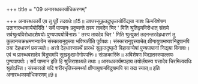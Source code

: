 +++
title = "09 अनारब्धकार्याधिकरणम्"

+++
अनारब्धकार्ये एव तु पूर्वे तदवधेः॥15॥ उक्तस्सुकृतदुष्कृतयोर्विद्यया नाशः किमविशेषण उतानारब्धकार्ययोरिति ' सर्वे पाप्मानः प्रदुष्यन्ते तस्य तावदेव चिर ' मिति श्रुतिद्वयविरोधात् संशये सर्वश्रुत्यविरोधादशेषयोः पुण्यपापयोर्विनाशः ' तस्य तावदेव चिर ' मिति श्रुत्युक्तं तदनन्तरदेहधारणं तु कुलानचक्रभ्रमणन्यायेन संस्कारानुवृत्त्या भविष्यतीति पूर्वपक्षः। संस्कारानुवृत्त्याचेत् क्षीणायुषामष्यवनिदुषामपि तया देहधारणं प्रसज्यते। अत्तो देहधारणापर्थे प्रारब्धे सुकृतदुष्कृते विहायान्येषां पुण्यपापानां निद्यया विनाशः। एवं च प्रारब्धवशादेव विदुषामपि सुखदुःखभोगोपपत्तिः॥ संग्रहकारिके॥ अविशेषण विद्यातस्स्याल्लयः पुण्यपापयोः। सर्वे पाप्मान इति हि श्रुतिराशक्ष्यते तथाः॥ आरब्धकार्यमपहाय तयोर्लयस्य यत्तादेव चिरमित्यवधिः श्रुतोऽस्ति। संस्कारतो यदि शरीरभृतिस्समर्थ्या क्षीणायुषामविदुषामपि सा तदा स्यात्॥ इति अनारब्धकार्याधिकरणम्॥9॥